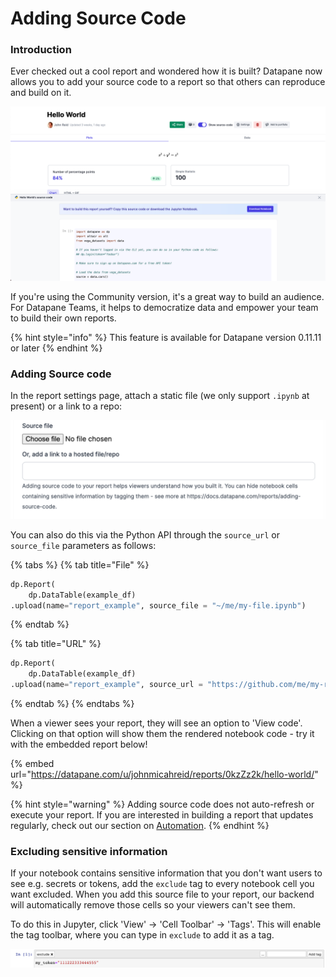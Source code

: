 # Adding Source Code

### Introduction

Ever checked out a cool report and wondered how it is built? Datapane now allows you to add your source code to a report so that others can reproduce and build on it. 

![](../../.gitbook/assets/screenshot-2021-09-16-at-15.22.06.png)

If you're using the Community version, it's a great way to build an audience. For Datapane Teams, it helps to democratize data and empower your team to build their own reports. 

{% hint style="info" %}
This feature is available for Datapane version 0.11.11 or later
{% endhint %}

### Adding Source code

In the report settings page, attach a static file \(we only support `.ipynb` at present\) or a link to a repo: 

![](../../.gitbook/assets/screenshot-2021-07-19-at-09.53.20.png)

You can also do this via the Python API through the `source_url` or `source_file` parameters as follows: 

{% tabs %}
{% tab title="File" %}
```python
dp.Report(
    dp.DataTable(example_df)
.upload(name="report_example", source_file = "~/me/my-file.ipynb")
```
{% endtab %}

{% tab title="URL" %}
```python
dp.Report(
    dp.DataTable(example_df)
.upload(name="report_example", source_url = "https://github.com/me/my-repo")
```
{% endtab %}
{% endtabs %}

When a viewer sees your report, they will see an option to 'View code'. Clicking on that option will show them the rendered notebook code - try it with the embedded report below! 

{% embed url="https://datapane.com/u/johnmicahreid/reports/0kzZz2k/hello-world/" %}

{% hint style="warning" %}
Adding source code does not auto-refresh or execute your report. If you are interested in building a report that updates regularly, check out our section on [Automation](../automation-with-github-actions.md). 
{% endhint %}

### Excluding sensitive information

If your notebook contains sensitive information that you don't want users to see e.g. secrets or tokens,  add the `exclude` tag to every notebook cell you want excluded. When you add this source file to your report, our backend will automatically remove those cells so your viewers can't see them. 

To do this in Jupyter, click 'View' -&gt; 'Cell Toolbar' -&gt; 'Tags'.  This will enable the tag toolbar, where you can type in `exclude` to add it as a tag. 

![](../../.gitbook/assets/screenshot-2021-07-19-at-10.47.04.png)

